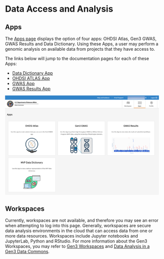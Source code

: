 # **Data Access and Analysis**

## **Apps**

The [Apps page](https://va.data-commons.org/analysis) displays the option of four apps: OHDSI Atlas, Gen3 GWAS, GWAS Results and Data Dictionary. Using these Apps, a user may perform a genomic analysis on available data from projects that they have access to.  

The links below will jump to the documentation pages for each of these Apps:

* [Data Dictionary App](data-dictionary.md)
* [OHDSI ATLAS App](OHDSI-atlas.md)
* [GWAS App](gwas.md)
* [GWAS Results App](gwas-results.md)

![Screenshot of Apps page](../img/apps.png)

## **Workspaces**

Currently, workspaces are not available, and therefore you may see an error when attempting to log into this page. Generally, workspaces are secure data analysis environments in the cloud that can access data from one or more data resources. Workspaces include Jupyter notebooks and JupyterLab, Python and RStudio. For more information about the Gen3 Workspaces, you may refer to [Gen3 Workspaces](https://gen3.org/products/workspaces/) and [Data Analysis in a Gen3 Data Commons](https://gen3.org/resources/user/analyze-data/).